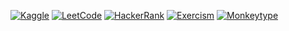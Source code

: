 [![Kaggle](https://img.shields.io/badge/Kaggle-20BEFF?style=for-the-badge&logo=kaggle&logoColor=white)](https://www.kaggle.com/raihanrashid021)
[![LeetCode](https://img.shields.io/badge/LeetCode-FFA116?style=for-the-badge&logo=leetcode&logoColor=black)](https://leetcode.com/u/rashidraihan021/)
[![HackerRank](https://img.shields.io/badge/HackerRank-2EC866?style=for-the-badge&logo=HackerRank&logoColor=white)](https://www.hackerrank.com/profile/rashidraihan021)
[![Exercism](https://img.shields.io/badge/Exercism-3A4869?style=for-the-badge&logo=exercism&logoColor=white)](https://exercism.org/profiles/intro)
[![Monkeytype](https://img.shields.io/badge/Monkeytype-FF8C00?style=for-the-badge)](https://monkeytype.com/profile/crisisson)
